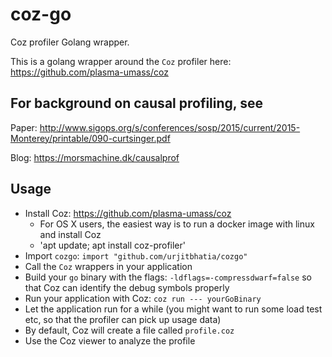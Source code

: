 # coz-go

Coz profiler Golang wrapper.

This is a golang wrapper around the `Coz` profiler here: https://github.com/plasma-umass/coz

## For background on causal profiling, see

Paper: http://www.sigops.org/s/conferences/sosp/2015/current/2015-Monterey/printable/090-curtsinger.pdf

Blog: https://morsmachine.dk/causalprof

## Usage

- Install Coz: https://github.com/plasma-umass/coz
  - For OS X users, the easiest way is to run a docker image with linux and install Coz
  - 'apt update; apt install coz-profiler'
- Import `cozgo`: `import "github.com/urjitbhatia/cozgo"`
- Call the `Coz` wrappers in your application
- Build your `go` binary with the flags: `-ldflags=-compressdwarf=false` so that Coz can identify the debug symbols properly
- Run your application with Coz: `coz run --- yourGoBinary`
- Let the application run for a while (you might want to run some load test etc, so that the profiler can pick up usage data)
- By default, Coz will create a file called `profile.coz`
- Use the Coz viewer to analyze the profile
